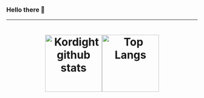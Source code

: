 ### Hello there 👋

---

<h1 align="center">
  <div style="display:flex; justify-content: center;">
    <img src="https://github-readme-stats.vercel.app/api?username=Kordight&show_icons=true&hide_border=false&theme=tokyonight" alt="Kordight github stats" style="height: 150px;">
    <a href="https://github.com/Kordight">
  <img src="https://github-readme-stats.vercel.app/api/top-langs/?username=Kordight&layout=compact&theme=tokyonight&langs_count=6" alt="Top Langs" style="height:150px;">
    </a>
  </div>
</h1>
